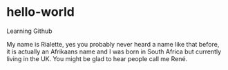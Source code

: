 # hello-world
Learning Github

My name is Rialette, yes you probably never heard a name like that before, it is actually an Afrikaans name and I was born in South Africa but currently living in the UK.  You might be glad to hear people call me René.
